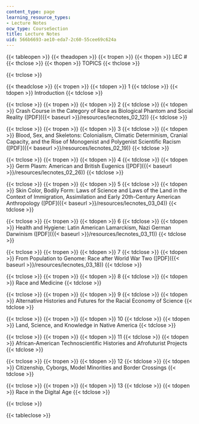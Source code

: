 ```yaml
---
content_type: page
learning_resource_types:
- Lecture Notes
ocw_type: CourseSection
title: Lecture Notes
uid: 566b6693-ae10-eda7-2c60-55cee69c624a
---
```


{{< tableopen >}}
{{< theadopen >}}
{{< tropen >}}
{{< thopen >}}
LEC #
{{< thclose >}}
{{< thopen >}}
TOPICS
{{< thclose >}}

{{< trclose >}}

{{< theadclose >}}
{{< tropen >}}
{{< tdopen >}}
1
{{< tdclose >}}
{{< tdopen >}}
Introduction
{{< tdclose >}}

{{< trclose >}}
{{< tropen >}}
{{< tdopen >}}
2
{{< tdclose >}}
{{< tdopen >}}
Crash Course in the Category of Race as Biological Phantom and Social Reality ([PDF]({{< baseurl >}}/resources/lecnotes_02_12))
{{< tdclose >}}

{{< trclose >}}
{{< tropen >}}
{{< tdopen >}}
3
{{< tdclose >}}
{{< tdopen >}}
Blood, Sex, and Skeletons: Colonialism, Climatic Determinism, Cranial Capacity, and the Rise of Monogenist and Polygenist Scientific Racism ([PDF]({{< baseurl >}}/resources/lecnotes_02_19))
{{< tdclose >}}

{{< trclose >}}
{{< tropen >}}
{{< tdopen >}}
4
{{< tdclose >}}
{{< tdopen >}}
Germ Plasm: American and British Eugenics ([PDF]({{< baseurl >}}/resources/lecnotes_02_26))
{{< tdclose >}}

{{< trclose >}}
{{< tropen >}}
{{< tdopen >}}
5
{{< tdclose >}}
{{< tdopen >}}
Skin Color, Bodily Form: Laws of Science and Laws of the Land in the Context of Immigration, Assimilation and Early 20th-Century American Anthropology ([PDF]({{< baseurl >}}/resources/lecnotes_03_04))
{{< tdclose >}}

{{< trclose >}}
{{< tropen >}}
{{< tdopen >}}
6
{{< tdclose >}}
{{< tdopen >}}
Health and Hygiene: Latin American Lamarckism, Nazi German Darwinism ([PDF]({{< baseurl >}}/resources/lecnotes_03_11))
{{< tdclose >}}

{{< trclose >}}
{{< tropen >}}
{{< tdopen >}}
7
{{< tdclose >}}
{{< tdopen >}}
From Population to Genome: Race after World War Two ([PDF]({{< baseurl >}}/resources/lecnotes_03_18))
{{< tdclose >}}

{{< trclose >}}
{{< tropen >}}
{{< tdopen >}}
8
{{< tdclose >}}
{{< tdopen >}}
Race and Medicine
{{< tdclose >}}

{{< trclose >}}
{{< tropen >}}
{{< tdopen >}}
9
{{< tdclose >}}
{{< tdopen >}}
Alternative Histories and Futures for the Racial Economy of Science
{{< tdclose >}}

{{< trclose >}}
{{< tropen >}}
{{< tdopen >}}
10
{{< tdclose >}}
{{< tdopen >}}
Land, Science, and Knowledge in Native America
{{< tdclose >}}

{{< trclose >}}
{{< tropen >}}
{{< tdopen >}}
11
{{< tdclose >}}
{{< tdopen >}}
African-American Technoscientific Histories and Afrofuturist Projects
{{< tdclose >}}

{{< trclose >}}
{{< tropen >}}
{{< tdopen >}}
12
{{< tdclose >}}
{{< tdopen >}}
Citizenship, Cyborgs, Model Minorities and Border Crossings
{{< tdclose >}}

{{< trclose >}}
{{< tropen >}}
{{< tdopen >}}
13
{{< tdclose >}}
{{< tdopen >}}
Race in the Digital Age
{{< tdclose >}}

{{< trclose >}}

{{< tableclose >}}